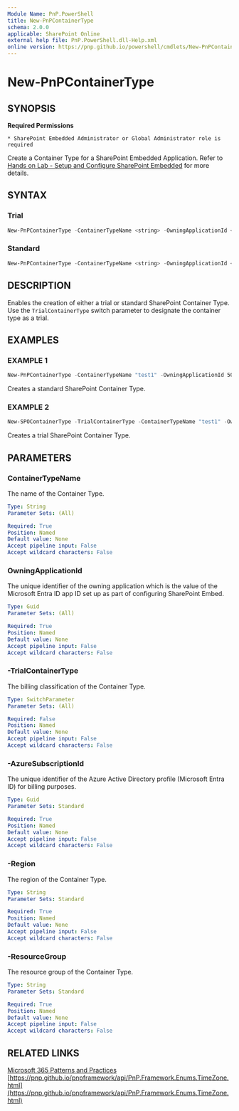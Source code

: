 ```yaml
---
Module Name: PnP.PowerShell
title: New-PnPContainerType
schema: 2.0.0
applicable: SharePoint Online
external help file: PnP.PowerShell.dll-Help.xml
online version: https://pnp.github.io/powershell/cmdlets/New-PnPContainerType.html
---
```


# New-PnPContainerType

## SYNOPSIS

**Required Permissions**

    * SharePoint Embedded Administrator or Global Administrator role is required

Create a Container Type for a SharePoint Embedded Application. Refer to [Hands on Lab - Setup and Configure SharePoint Embedded](https://learn.microsoft.com/en-us/sharepoint/dev/embedded/mslearn/m01-05-hol) for more details.

## SYNTAX

### Trial

```powershell
New-PnPContainerType -ContainerTypeName <string> -OwningApplicationId <Guid> -TrialContainerType <SwitchParameter> [-Region <String>] [-AzureSubscriptionId <Guid>] [-ResourceGroup <String>]
```

### Standard

```powershell
New-PnPContainerType -ContainerTypeName <string> -OwningApplicationId <Guid> -Region <String> -AzureSubscriptionId <Guid> -ResourceGroup <String>
```

## DESCRIPTION

Enables the creation of either a trial or standard SharePoint Container Type. Use the `TrialContainerType` switch parameter to designate the container type as a trial.

## EXAMPLES

### EXAMPLE 1

```powershell
New-PnPContainerType -ContainerTypeName "test1" -OwningApplicationId 50785fde-3082-47ac-a36d-06282ac5c7da  -AzureSubscription c7170373-eb8d-4984-8cc9-59bcc88c65a0 -ResouceGroup "SPEmbed" -Region "Uk-South"
```

Creates a standard SharePoint Container Type.

### EXAMPLE 2

```powershell
New-SPOContainerType -TrialContainerType -ContainerTypeName "test1" -OwningApplicationId df4085cc-9a38-4255-badc-5c5225610475
```

Creates a trial SharePoint Container Type.


## PARAMETERS

### ContainerTypeName

The name of the Container Type.

```yaml
Type: String
Parameter Sets: (All)

Required: True
Position: Named
Default value: None
Accept pipeline input: False
Accept wildcard characters: False
```

### OwningApplicationId

The unique identifier of the owning application which is the value of the Microsoft Entra ID app ID set up as part of configuring SharePoint Embed.

```yaml
Type: Guid
Parameter Sets: (All)

Required: True
Position: Named
Default value: None
Accept pipeline input: False
Accept wildcard characters: False
```

### -TrialContainerType

The billing classification of the Container Type.

```yaml
Type: SwitchParameter
Parameter Sets: (All)

Required: False
Position: Named
Default value: None
Accept pipeline input: False
Accept wildcard characters: False
```

### -AzureSubscriptionId

The unique identifier of the Azure Active Directory profile (Microsoft Entra ID) for billing purposes.

```yaml
Type: Guid
Parameter Sets: Standard

Required: True
Position: Named
Default value: None
Accept pipeline input: False
Accept wildcard characters: False
```

### -Region

The region of the Container Type.

```yaml
Type: String
Parameter Sets: Standard

Required: True
Position: Named
Default value: None
Accept pipeline input: False
Accept wildcard characters: False
```

### -ResourceGroup

The resource group of the Container Type.

```yaml
Type: String
Parameter Sets: Standard

Required: True
Position: Named
Default value: None
Accept pipeline input: False
Accept wildcard characters: False
```

## RELATED LINKS

[Microsoft 365 Patterns and Practices](https://aka.ms/m365pnp)
[https://pnp.github.io/pnpframework/api/PnP.Framework.Enums.TimeZone.html](https://pnp.github.io/pnpframework/api/PnP.Framework.Enums.TimeZone.html)
